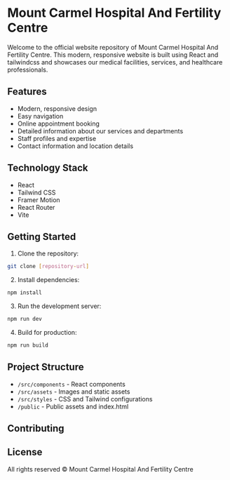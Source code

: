 # Mount Carmel Hospital And Fertility Centre

Welcome to the official website repository of Mount Carmel Hospital And Fertility Centre. This modern, responsive website is built using React and tailwindcss and showcases our medical facilities, services, and healthcare professionals.

## Features

- Modern, responsive design
- Easy navigation
- Online appointment booking
- Detailed information about our services and departments
- Staff profiles and expertise
- Contact information and location details

## Technology Stack

- React
- Tailwind CSS
- Framer Motion
- React Router
- Vite

## Getting Started

1. Clone the repository:
```bash
git clone [repository-url]
```

2. Install dependencies:
```bash
npm install
```

3. Run the development server:
```bash
npm run dev
```

4. Build for production:
```bash
npm run build
```

## Project Structure

- `/src/components` - React components
- `/src/assets` - Images and static assets
- `/src/styles` - CSS and Tailwind configurations
- `/public` - Public assets and index.html

## Contributing

## License

All rights reserved © Mount Carmel Hospital And Fertility Centre
